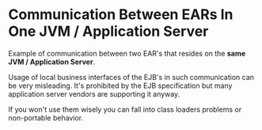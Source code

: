 Communication Between EARs In One JVM / Application Server
===============================================================

Example of communication between two EAR's that resides on the **same JVM / Application Server**.

Usage of local business interfaces of the EJB's in such communication can be very misleading. It's prohibited 
by the EJB specification but many application server vendors are supporting it anyway. 

If you won't use them wisely you can fall into class loaders problems or non-portable behavior.
